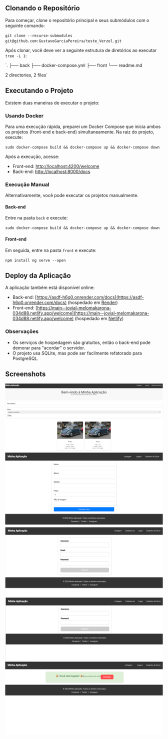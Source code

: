 ## Clonando o Repositório

Para começar, clone o repositório principal e seus submódulos com o seguinte comando:


`git clone --recurse-submodules git@github.com:GustavoGarciaPereira/teste_Verzel.git` 

Após clonar, você deve ver a seguinte estrutura de diretórios ao executar `tree -L 1`:

`.
├── back
├── docker-compose.yml
├── front
└── readme.md

2 directories, 2 files` 

## Executando o Projeto

Existem duas maneiras de executar o projeto:

### Usando Docker

Para uma execução rápida, preparei um Docker Compose que inicia ambos os projetos (front-end e back-end) simultaneamente. Na raiz do projeto, execute:



`sudo docker-compose build && docker-compose up && docker-compose down` 

Após a execução, acesse:

-   Front-end: [http://localhost:4200/welcome](http://localhost:4200/welcome)
-   Back-end: [http://localhost:8000/docs](http://localhost:8000/docs)

### Execução Manual

Alternativamente, você pode executar os projetos manualmente.

#### Back-end

Entre na pasta `back` e execute:

`sudo docker-compose build && docker-compose up && docker-compose down` 

#### Front-end

Em seguida, entre na pasta `front` e execute:


`npm install
ng serve --open` 

## Deploy da Aplicação

A aplicação também está disponível online:

-   Back-end: [https://asdf-h6q0.onrender.com/docs](https://asdf-h6q0.onrender.com/docs) (hospedado em [Render](https://dashboard.render.com/))
-   Front-end: [https://main--jovial-melomakarona-034d88.netlify.app/welcome](https://main--jovial-melomakarona-034d88.netlify.app/welcome) (hospedado em [Netlify](https://app.netlify.com/))

### Observações

-   Os serviços de hospedagem são gratuitos, então o back-end pode demorar para "acordar" o servidor.
-   O projeto usa SQLite, mas pode ser facilmente refatorado para PostgreSQL.

## Screenshots

![Alt text](image.png)
![Alt text](image-1.png)
![Alt text](image-2.png)
![Alt text](image-3.png)
![Alt text](image-4.png)
